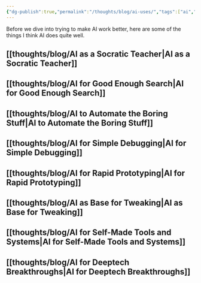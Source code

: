 ```yaml
---
{"dg-publish":true,"permalink":"/thoughts/blog/ai-uses/","tags":["ai","blogged","refactored"],"created":"2025-08-26T19:44:33.459+01:00","updated":"2025-08-30T08:48:34.200+01:00"}
---
```


Before we dive into trying to make AI work better, here are some of the things I think AI does quite well.

## [[thoughts/blog/AI as a Socratic Teacher\|AI as a Socratic Teacher]]
## [[thoughts/blog/AI for Good Enough Search\|AI for Good Enough Search]]
## [[thoughts/blog/AI to Automate the Boring Stuff\|AI to Automate the Boring Stuff]]
## [[thoughts/blog/AI for Simple Debugging\|AI for Simple Debugging]]

## [[thoughts/blog/AI for Rapid Prototyping\|AI for Rapid Prototyping]]

## [[thoughts/blog/AI as Base for Tweaking\|AI as Base for Tweaking]]
## [[thoughts/blog/AI for Self-Made Tools and Systems\|AI for Self-Made Tools and Systems]]
## [[thoughts/blog/AI for Deeptech Breakthroughs\|AI for Deeptech Breakthroughs]]